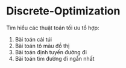 # Discrete-Optimization
Tìm hiểu các thuật toán tối ưu tổ hợp:
  1. Bài toán cái túi
  2. Bài toán tô màu đồ thị
  3. Bài toán định tuyến đường đi
  4. Bài toán tìm đường đi ngắn nhất
